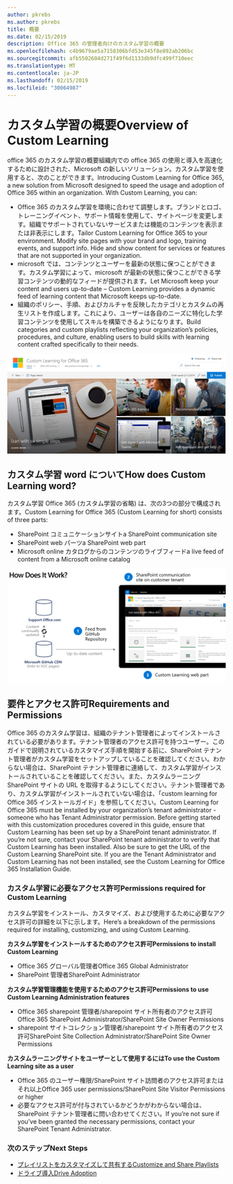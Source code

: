 ```yaml
---
author: pkrebs
ms.author: pkrebs
title: 概要
ms.date: 02/15/2019
description: Office 365 の管理者向けのカスタム学習の概要
ms.openlocfilehash: c4b9679ae5a7158306bfd53e345f8e892ab206bc
ms.sourcegitcommit: afb5502604d271f49f6d1133db9dfc499f710eec
ms.translationtype: MT
ms.contentlocale: ja-JP
ms.lasthandoff: 02/15/2019
ms.locfileid: "30064987"
---
```

# <a name="overview-of-custom-learning"></a><span data-ttu-id="25525-103">カスタム学習の概要</span><span class="sxs-lookup"><span data-stu-id="25525-103">Overview of Custom Learning</span></span>
<span data-ttu-id="25525-p101">office 365 のカスタム学習の概要組織内での office 365 の使用と導入を高速化するために設計された、Microsoft の新しいソリューション。カスタム学習を使用すると、次のことができます。</span><span class="sxs-lookup"><span data-stu-id="25525-p101">Introducing Custom Learning for Office 365, a new solution from Microsoft designed to speed the usage and adoption of Office 365 within an organization. With Custom Learning, you can:</span></span>

- <span data-ttu-id="25525-p102">Office 365 のカスタム学習を環境に合わせて調整します。ブランドとロゴ、トレーニングイベント、サポート情報を使用して、サイトページを変更します。組織でサポートされていないサービスまたは機能のコンテンツを表示または非表示にします。</span><span class="sxs-lookup"><span data-stu-id="25525-p102">Tailor Custom Learning for Office 365 to your environment. Modify site pages with your brand and logo, training events, and support info. Hide and show content for services or features that are not supported in your organization.</span></span> 
- <span data-ttu-id="25525-109">microsoft では、コンテンツとユーザーを最新の状態に保つことができます。カスタム学習によって、microsoft が最新の状態に保つことができる学習コンテンツの動的なフィードが提供されます。</span><span class="sxs-lookup"><span data-stu-id="25525-109">Let Microsoft keep your content and users up-to-date – Custom Learning provides a dynamic feed of learning content that Microsoft keeps up-to-date.</span></span> 
- <span data-ttu-id="25525-110">組織のポリシー、手順、およびカルチャを反映したカテゴリとカスタムの再生リストを作成します。これにより、ユーザーは各自のニーズに特化した学習コンテンツを使用してスキルを構築できるようになります。</span><span class="sxs-lookup"><span data-stu-id="25525-110">Build categories and custom playlists reflecting your organization’s policies, procedures, and culture, enabling users to build skills with learning content crafted specifically to their needs.</span></span>

![cg_introducing](media/cg_introducing.png)

## <a name="how-does-custom-learning-word"></a><span data-ttu-id="25525-112">カスタム学習 word について</span><span class="sxs-lookup"><span data-stu-id="25525-112">How does Custom Learning word?</span></span>
<span data-ttu-id="25525-113">カスタム学習 Office 365 (カスタム学習の省略) は、次の3つの部分で構成されます。</span><span class="sxs-lookup"><span data-stu-id="25525-113">Custom Learning for Office 365 (Custom Learning for short) consists of three parts:</span></span> 
- <span data-ttu-id="25525-114">SharePoint コミュニケーションサイト</span><span class="sxs-lookup"><span data-stu-id="25525-114">a SharePoint communication site</span></span>
- <span data-ttu-id="25525-115">SharePoint web パーツ</span><span class="sxs-lookup"><span data-stu-id="25525-115">a SharePoint web part</span></span>
- <span data-ttu-id="25525-116">Microsoft online カタログからのコンテンツのライブフィード</span><span class="sxs-lookup"><span data-stu-id="25525-116">a live feed of content from a Microsoft online catalog</span></span>

![cg_howitworks](media/cg_howitworks.png)

## <a name="requirements-and-permissions"></a><span data-ttu-id="25525-118">要件とアクセス許可</span><span class="sxs-lookup"><span data-stu-id="25525-118">Requirements and Permissions</span></span>
<span data-ttu-id="25525-p103">Office 365 のカスタム学習は、組織のテナント管理者によってインストールされている必要があります。テナント管理者のアクセス許可を持つユーザー。このガイドで説明されているカスタマイズ手順を開始する前に、SharePoint テナント管理者がカスタム学習をセットアップしていることを確認してください。わからない場合は、SharePoint テナント管理者に連絡して、カスタム学習がインストールされていることを確認してください。また、カスタムラーニング SharePoint サイトの URL を取得するようにしてください。テナント管理者であり、カスタム学習がインストールされていない場合は、「custom learning for Office 365 インストールガイド」を参照してください。</span><span class="sxs-lookup"><span data-stu-id="25525-p103">Custom Learning for Office 365 must be installed by your organization’s tenant administrator - someone who has Tenant Administrator permission. Before getting started with this customization procedures covered in this guide, ensure that Custom Learning has been set up by a SharePoint tenant administrator. If you’re not sure, contact your SharePoint tenant administrator to verify that Custom Learning has been installed. Also be sure to get the URL of the Custom Learning SharePoint site. If you are the Tenant Administrator and Custom Learning has not been installed, see the Custom Learning for Office 365 Installation Guide.</span></span> 

### <a name="permissions-required-for-custom-learning"></a><span data-ttu-id="25525-124">カスタム学習に必要なアクセス許可</span><span class="sxs-lookup"><span data-stu-id="25525-124">Permissions required for Custom Learning</span></span> 
<span data-ttu-id="25525-125">カスタム学習をインストール、カスタマイズ、および使用するために必要なアクセス許可の詳細を以下に示します。</span><span class="sxs-lookup"><span data-stu-id="25525-125">Here’s a breakdown of the permissions required for installing, customizing, and using Custom Learning.</span></span> 

<span data-ttu-id="25525-126">**カスタム学習をインストールするためのアクセス許可**</span><span class="sxs-lookup"><span data-stu-id="25525-126">**Permissions to install Custom Learning**</span></span>
- <span data-ttu-id="25525-127">Office 365 グローバル管理者</span><span class="sxs-lookup"><span data-stu-id="25525-127">Office 365 Global Administrator</span></span>
- <span data-ttu-id="25525-128">SharePoint 管理者</span><span class="sxs-lookup"><span data-stu-id="25525-128">SharePoint Administrator</span></span>

<span data-ttu-id="25525-129">**カスタム学習管理機能を使用するためのアクセス許可**</span><span class="sxs-lookup"><span data-stu-id="25525-129">**Permissions to use Custom Learning Administration features**</span></span>
- <span data-ttu-id="25525-130">Office 365 sharepoint 管理者/sharepoint サイト所有者のアクセス許可</span><span class="sxs-lookup"><span data-stu-id="25525-130">Office 365 SharePoint Administrator/SharePoint Site Owner Permissions</span></span>
- <span data-ttu-id="25525-131">sharepoint サイトコレクション管理者/sharepoint サイト所有者のアクセス許可</span><span class="sxs-lookup"><span data-stu-id="25525-131">SharePoint Site Collection Administrator/SharePoint Site Owner Permissions</span></span>

<span data-ttu-id="25525-132">**カスタムラーニングサイトをユーザーとして使用するには**</span><span class="sxs-lookup"><span data-stu-id="25525-132">**To use the Custom Learning site as a user**</span></span>
- <span data-ttu-id="25525-133">Office 365 のユーザー権限/SharePoint サイト訪問者のアクセス許可またはそれ以上</span><span class="sxs-lookup"><span data-stu-id="25525-133">Office 365 user permissions/SharePoint Site Visitor Permissions or higher</span></span>
- <span data-ttu-id="25525-134">必要なアクセス許可が付与されているかどうかがわからない場合は、SharePoint テナント管理者に問い合わせてください。</span><span class="sxs-lookup"><span data-stu-id="25525-134">If you’re not sure if you’ve been granted the necessary permissions, contact your SharePoint Tenant Administrator.</span></span>

### <a name="next-steps"></a><span data-ttu-id="25525-135">次のステップ</span><span class="sxs-lookup"><span data-stu-id="25525-135">Next Steps</span></span>

- [<span data-ttu-id="25525-136">プレイリストをカスタマイズして共有する</span><span class="sxs-lookup"><span data-stu-id="25525-136">Customize and Share Playlists</span></span>](customplaylist.md)
- [<span data-ttu-id="25525-137">ドライブ導入</span><span class="sxs-lookup"><span data-stu-id="25525-137">Drive Adoption</span></span>](driveadoption.md) 
